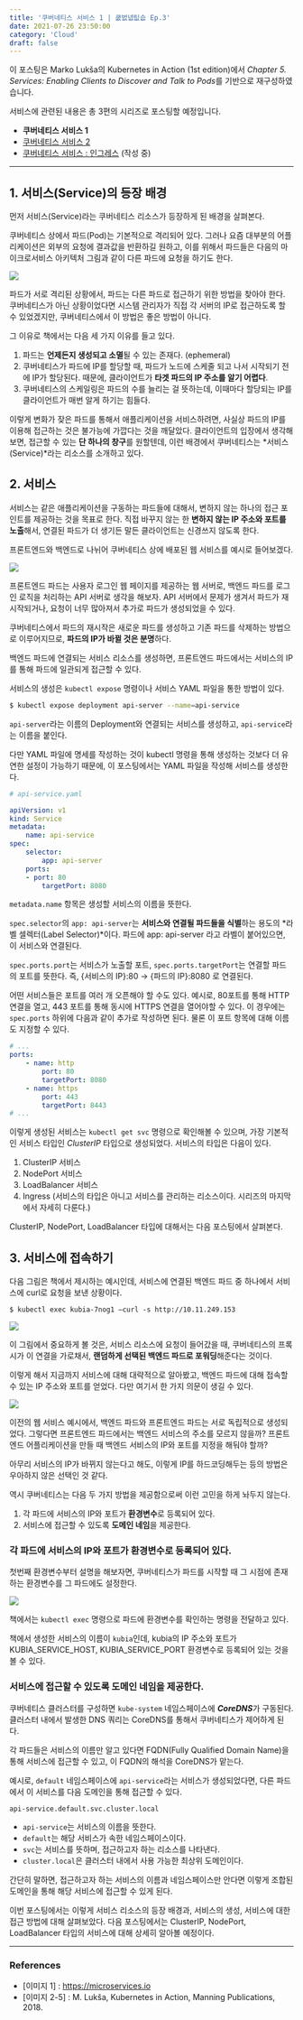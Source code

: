```yaml
---
title: '쿠버네티스 서비스 1 | 쿲벖넶팂슶 Ep.3'
date: 2021-07-26 23:50:00
category: 'Cloud'
draft: false
---
```

이 포스팅은 Marko Lukša의 Kubernetes in Action (1st edition)에서 *Chapter 5. Services: Enabling Clients to Discover and Talk to Pods*를 기반으로 재구성하였습니다.

서비스에 관련된 내용은 총 3편의 시리즈로 포스팅할 예정입니다.

- **쿠버네티스 서비스 1**
- [쿠버네티스 서비스 2](https://blog.frec.kr/cloud/service_2/)
- [쿠버네티스 서비스 : 인그레스](https://blog.frec.kr/cloud/service_ingress/) (작성 중)

---

## 1. 서비스(Service)의 등장 배경

먼저 서비스(Service)라는 쿠버네티스 리소스가 등장하게 된 배경을 살펴본다.

쿠버네티스 상에서 파드(Pod)는 기본적으로 격리되어 있다. 그러나 요즘 대부분의 어플리케이션은 외부의 요청에 결과값을 반환하길 원하고, 이를 위해서 파드들은 다음의 마이크로서비스 아키텍처 그림과 같이 다른 파드에 요청을 하기도 한다.

![](../images/20210726-1.png)  

파드가 서로 격리된 상황에서, 파드는 다른 파드로 접근하기 위한 방법을 찾아야 한다. 쿠버네티스가 아닌 상황이었다면 시스템 관리자가 직접 각 서버의 IP로 접근하도록 할 수 있었겠지만, 쿠버네티스에서 이 방법은 좋은 방법이 아니다.

그 이유로 책에서는 다음 세 가지 이유를 들고 있다.

1. 파드는 **언제든지 생성되고 소멸**될 수 있는 존재다. (ephemeral)
2. 쿠버네티스가 파드에 IP를 할당할 때, 파드가 노드에 스케줄 되고 나서 시작되기 전에 IP가 할당된다. 때문에, 클라이언트가 **타겟 파드의 IP 주소를 알기 어렵다**.
3. 쿠버네티스의 스케일링은 파드의 수를 늘리는 걸 뜻하는데, 이때마다 할당되는 IP를 클라이언트가 매번 알게 하기는 힘들다.

이렇게 변화가 잦은 파드를 통해서 애플리케이션을 서비스하려면, 사실상 파드의 IP를 이용해 접근하는 것은 불가능에 가깝다는 것을 깨달았다. 클라이언트의 입장에서 생각해보면, 접근할 수 있는 **단 하나의 창구**를 원할텐데, 이런 배경에서 쿠버네티스는 *서비스(Service)*라는 리소스를 소개하고 있다.

## 2. 서비스

서비스는 같은 애플리케이션을 구동하는 파드들에 대해서, 변하지 않는 하나의 접근 포인트를 제공하는 것을 목표로 한다. 직접 바꾸지 않는 한 **변하지 않는 IP 주소와 포트를 노출**해서, 연결된 파드가 더 생기든 말든 클라이언트는 신경쓰지 않도록 한다.

프론트엔드와 백엔드로 나뉘어 쿠버네티스 상에 배포된 웹 서비스를 예시로 들어보겠다.

![](../images/20210726-2.png)  

프론트엔드 파드는 사용자 로그인 웹 페이지를 제공하는 웹 서버로, 백엔드 파드를 로그인 로직을 처리하는 API 서버로 생각을 해보자. API 서버에서 문제가 생겨서 파드가 재시작되거나, 요청이 너무 많아져서 추가로 파드가 생성되었을 수 있다.

쿠버네티스에서 파드의 재시작은 새로운 파드를 생성하고 기존 파드를 삭제하는 방법으로 이루어지므로, **파드의 IP가 바뀔 것은 분명**하다.

백엔드 파드에 연결되는 서비스 리소스를 생성하면, 프론트엔드 파드에서는 서비스의 IP를 통해 파드에 일관되게 접근할 수 있다.

서비스의 생성은 `kubectl expose` 명령이나 서비스 YAML 파일을 통한 방법이 있다.

```bash
$ kubectl expose deployment api-server --name=api-service
```

`api-server`라는 이름의 Deployment와 연결되는 서비스를 생성하고, `api-service`라는 이름을 붙인다.

다만 YAML 파일에 명세를 작성하는 것이 kubectl 명령을 통해 생성하는 것보다 더 유연한 설정이 가능하기 때문에, 이 포스팅에서는 YAML 파일을 작성해 서비스를 생성한다.

```yaml
# api-service.yaml

apiVersion: v1
kind: Service
metadata:
	name: api-service
spec:
	selector:
		app: api-server
	ports:
	- port: 80
		targetPort: 8080
```

`metadata.name` 항목은 생성할 서비스의 이름을 뜻한다.

`spec.selector`의 `app: api-server`는 **서비스와 연결될 파드들을 식별**하는 용도의 *라벨 셀렉터(Label Selector)*이다. 파드에 app: api-server 라고 라벨이 붙어있으면, 이 서비스와 연결된다.

`spec.ports.port`는 서비스가 노출할 포트, `spec.ports.targetPort`는 연결할 파드의 포트를 뜻한다. 즉, {서비스의 IP}:80 → {파드의 IP}:8080 로 연결된다.

어떤 서비스들은 포트를 여러 개 오픈해야 할 수도 있다. 예시로, 80포트를 통해 HTTP 연결을 열고, 443 포트를 통해 동시에 HTTPS 연결을 열어야할 수 있다. 이 경우에는 `spec.ports` 하위에 다음과 같이 추가로 작성하면 된다. 물론 이 포트 항목에 대해 이름도 지정할 수 있다.

```yaml
# ...
ports:
	- name: http
		port: 80
		targetPort: 8080
	- name: https
		port: 443
		targetPort: 8443
# ...
```

이렇게 생성된 서비스는 `kubectl get svc` 명령으로 확인해볼 수 있으며, 가장 기본적인 서비스 타입인 *ClusterIP* 타입으로 생성되었다. 서비스의 타입은 다음이 있다.

1. ClusterIP 서비스
2. NodePort 서비스
3. LoadBalancer 서비스
4. Ingress (서비스의 타입은 아니고 서비스를 관리하는 리소스이다. 시리즈의 마지막에서 자세히 다룬다.)

ClusterIP, NodePort, LoadBalancer 타입에 대해서는 다음 포스팅에서 살펴본다.

## 3. 서비스에 접속하기

다음 그림은 책에서 제시하는 예시인데, 서비스에 연결된 백엔드 파드 중 하나에서 서비스에 curl로 요청을 보낸 상황이다.

`$ kubectl exec kubia-7nog1 —curl -s http://10.11.249.153`

![](../images/20210726-3.png)  

이 그림에서 중요하게 볼 것은, 서비스 리소스에 요청이 들어갔을 때, 쿠버네티스의 프록시가 이 연결을 가로채서, **랜덤하게 선택된 백엔드 파드로 포워딩**해준다는 것이다.

이렇게 해서 지금까지 서비스에 대해 대략적으로 알아봤고, 백엔드 파드에 대해 접속할 수 있는 IP 주소와 포트를 얻었다. 다만 여기서 한 가지 의문이 생길 수 있다.

![](../images/20210726-2.png)  

이전의 웹 서비스 예시에서, 백엔드 파드와 프론트엔드 파드는 서로 독립적으로 생성되었다. 그렇다면 프론트엔드 파드에서는 백엔드 서비스의 주소를 모르지 않을까? 프론트엔드 어플리케이션을 만들 때 백엔드 서비스의 IP와 포트를 지정을 해둬야 할까?

아무리 서비스의 IP가 바뀌지 않는다고 해도, 이렇게 IP를 하드코딩해두는 등의 방법은 우아하지 않은 선택인 것 같다.

역시 쿠버네티스는 다음 두 가지 방법을 제공함으로써 이런 고민을 하게 놔두지 않는다.

1. 각 파드에 서비스의 IP와 포트가 **환경변수**로 등록되어 있다.
2. 서비스에 접근할 수 있도록 **도메인 네임**을 제공한다.  
  

### 각 파드에 서비스의 IP와 포트가 **환경변수**로 등록되어 있다.

첫번째 환경변수부터 설명을 해보자면, 쿠버네티스가 파드를 시작할 때 그 시점에 존재하는 환경변수를 그 파드에도 설정한다.

![](../images/20210726-4.png)  

책에서는 `kubectl exec` 명령으로 파드에 환경변수를 확인하는 명령을 전달하고 있다.

책에서 생성한 서비스의 이름이 `kubia`인데, kubia의 IP 주소와 포트가 KUBIA_SERVICE_HOST, KUBIA_SERVICE_PORT 환경변수로 등록되어 있는 것을 볼 수 있다.  
  

### 서비스에 접근할 수 있도록 도메인 네임을 제공한다.

쿠버네티스 클러스터를 구성하면 `kube-system` 네임스페이스에 ***CoreDNS***가 구동된다. 클러스터 내에서 발생한 DNS 쿼리는 CoreDNS를 통해서 쿠버네티스가 제어하게 된다.

각 파드들은 서비스의 이름만 알고 있다면 FQDN(Fully Qualified Domain Name)을 통해 서비스에 접근할 수 있고, 이 FQDN의 해석을 CoreDNS가 맡는다.

예시로, `default` 네임스페이스에 `api-service`라는 서비스가 생성되었다면, 다른 파드에서 이 서비스를 다음 도메인을 통해 접근할 수 있다.

`api-service.default.svc.cluster.local`

- `api-service`는 서비스의 이름을 뜻한다.
- `default`는 해당 서비스가 속한 네임스페이스이다.
- `svc`는 서비스를 뜻하며, 접근하고자 하는 리소스를 나타낸다.
- `cluster.local`은 클러스터 내에서 사용 가능한 최상위 도메인이다.

간단히 말하면, 접근하고자 하는 서비스의 이름과 네임스페이스만 안다면 이렇게 조합된 도메인을 통해 해당 서비스에 접근할 수 있게 된다.

이번 포스팅에서는 이렇게 서비스 리소스의 등장 배경과, 서비스의 생성, 서비스에 대한 접근 방법에 대해 살펴보았다. 다음 포스팅에서는 ClusterIP, NodePort, LoadBalancer 타입의 서비스에 대해 상세히 알아볼 예정이다.

---

### References

- [이미지 1] : https://microservices.io
- [이미지 2-5] : M. Lukša, Kubernetes in Action, Manning Publications, 2018.